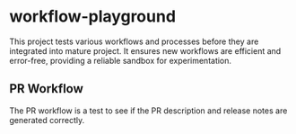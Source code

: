 # workflow-playground

This project tests various workflows and processes before they are integrated into mature project. It ensures new workflows are efficient and error-free, providing a reliable sandbox for experimentation.

## PR Workflow

The PR workflow is a test to see if the PR description and release notes are generated correctly.
